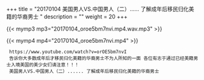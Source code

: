 +++
title = "20170104  美国男人VS.中国男人（二）...... 了解成年后移民归化美籍的华裔男士 "
description = ""
weight = 20
+++

{{< mymp3 mp3="20170104_oroe5bm7nvi.mp4.wav.mp3" >}}

{{< mymp4 mp4="20170104_oroe5bm7nvi.mp4" >}}

     https://www.youtube.com/watch?v=orOE5bm7nvI 
     告诉你大多数成年后才移民归化美籍的华裔男士不为人所知的一面 各位有志于通过已经美籍男士入境美国的美少女们请注意！！！ 
     美国男人VS.中国男人（二）...... 了解成年后移民归化美籍的华裔男士 
